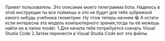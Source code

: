 Привет пользователь .Это описание моего телеграмма бота. Надеюсь в этой инструкции ты все поймешь и это не будет для тебя зубрежкой какого нибудь учебника геометрии .Ну чтож теперь начнем 😁
А кстати если интересна эта модель компьютерного зрения,тогда ты её можешь найти ее в папке model.
1.Для начала тебе потребуется скачать Visual Studia Code
2.Затем перенести в Visual Studia Code вот эти файлы 

